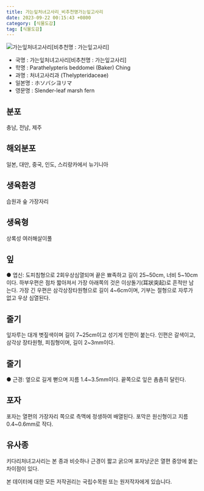 ```yaml
---
title: 가는잎처녀고사리_비추천명가는잎고사리
date: 2023-09-22 00:15:43 +0800
category: [식물도감]
tag: [식물도감]
---
```




![가는잎처녀고사리[비추천명 : 가는잎고사리]](/fileUpload/plants/basic/Davalliaceae/Thelypteris/3757/3757_1_th2.jpg)
- 국명 : 가는잎처녀고사리[비추천명 : 가는잎고사리]
- 학명 : Parathelypteris beddomei (Baker) Ching
- 과명 : 처녀고사리과 (Thelypteridaceae)
- 일본명 : ホソバシヨリマ
- 영문명 : Slender-leaf marsh fern


## 분포
충남, 전남, 제주
## 해외분포
일본, 대만, 중국, 인도, 스리랑카에서 뉴기니아
## 생육환경
습원과 숲 가장자리
## 생육형
상록성 여러해살이풀
## 잎
● 엽신: 도피침형으로 2회우상심열되며 끝은 뾰족하고 길이 25~50cm, 너비 5~10cm이다. 하부우편은 점차 짧아져서 가장 아래쪽의 것은 이상돌기(耳狀突起)로 흔적만 남는다. 가장 긴 우편은 삼각상장타원형으로 길이 4~6cm이며, 기부는 절형으로 자루가 없고 우상 심열된다.
## 줄기
잎자루는 대개 볏짚색이며 길이 7~25cm이고 성기게 인편이 붙는다. 인편은 갈색이고, 삼각상 장타원형, 피침형이며, 길이 2~3mm이다.
## 줄기
● 근경: 옆으로 길게 뻗으며 지름 1.4~3.5mm이다. 끝쪽으로 잎은 촘촘히 달린다.
## 포자
포자는 열편의 가장자리 쪽으로 측맥에 정생하여 배열된다. 포막은 원신형이고 지름 0.4~0.6mm로 작다.
## 유사종
키다리처녀고사리는 본 종과 비슷하나 근경이 짧고 굵으며 포자낭군은 열편 중앙에 붙는 차이점이 있다.






본 데이터에 대한 모든 저작권리는 국립수목원 또는 원저작자에게 있습니다.

